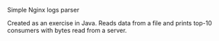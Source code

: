 Simple Nginx logs parser

Created as an exercise in Java.
Reads data from a file and prints top-10 consumers with bytes read from a server. 